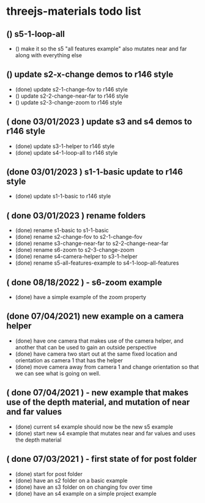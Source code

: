 # threejs-materials todo list

## () s5-1-loop-all
* () make it so the s5 "all features example" also mutates near and far along with everything else



## () update s2-x-change demos to r146 style
* (done) update s2-1-change-fov to r146 style
* () update s2-2-change-near-far to r146 style
* () update s2-3-change-zoom to r146 style

## ( done 03/01/2023 ) update s3 and s4 demos to r146 style
* (done) update s3-1-helper to r146 style
* (done) update s4-1-loop-all to r146 style

## (done 03/01/2023 ) s1-1-basic update to r146 style
* (done) update s1-1-basic to r146 style

## ( done 03/01/2023 ) rename folders
* (done) rename s1-basic to s1-1-basic
* (done) rename s2-change-fov to s2-1-change-fov
* (done) rename s3-change-near-far to s2-2-change-near-far
* (done) rename s6-zoom to s2-3-change-zoom
* (done) rename s4-camera-helper to s3-1-helper
* (done) rename s5-all-features-example to s4-1-loop-all-features

## ( done 08/18/2022 ) - s6-zoom example
* (done) have a simple example of the zoom property

## (done 07/04/2021) new example on a camera helper
* (done) have one camera that makes use of the camera helper, and another that can be used to gain an outside perspective
* (done) have camera two start out at the same fixed location and orientation as camera 1 that has the helper
* (done) move camera away from camera 1 and change orientation so that we can see what is going on well.

## ( done 07/04/2021 ) - new example that makes use of the depth material, and mutation of near and far values
* (done) current s4 example should now be the new s5 example
* (done) start new s4 example that mutates near and far values and uses the depth material

## ( done 07/03/2021 ) - first state of for post folder
* (done) start for post folder
* (done) have an s2 folder on a basic example
* (done) have an s3 folder on on changing fov over time
* (done) have an s4 example on a simple project example